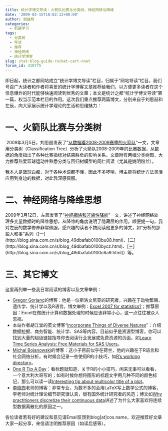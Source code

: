 ```yaml
---
title: 统计学博文导读：火箭队比赛与分类树、神经网络与降维
date: '2009-03-15T18:02:12+00:00'
author: 谢益辉
categories:
  - 机器学习
tags:
  - 分类树
  - 导读
  - 推荐
  - 神经网络
  - 统计学博客
slug: stat-blog-guide-rocket-cart-nnet
forum_id: 418775
---
```


即日起，统计之都网站成立“统计学博文导读”栏目，归属于“网站导读”栏目。我们号召广大读者和作者将喜爱的统计学博客文章推荐给我们，以方便更多读者在这个信息爆炸的时代能够快速阅读到优秀的文章；本文是统计之都“统计学博文导读”第一篇，权当示范本栏目的作用。这次我们重点推荐两篇博文，分别来自于刘思喆和左辰，向大家展示统计学理论的生活和思维魅力：
<!--more-->

# 一、火箭队比赛与分类树

 2009年3月5日，刘思喆发表了“[从数据看2008-2009赛季的火箭队](http://sunbjt.spaces.live.com/blog/cns!C7F9ED721213E4F5!514.entry "http://sunbjt.spaces.live.com/blog/cns!C7F9ED721213E4F5!514.entry")”一文，文章用分类树（Classification Tree）分析了火箭队2008-2009年的比赛数据，从数据的角度指出了各种比赛指标对结果胜负的影响关系。文章附有两幅分类树图，大力推荐热爱篮球运动并熟悉分类与回归树模型的同仁阅读（尤其是姚明粉丝）。

我本人是篮球白痴，对于各种术语都不懂，因此不多啰嗦，博主能将统计方法灵活应用到身边的数据，对此我深感佩服。

# 二、神经网络与降维思想

2009年3月12日，左辰发表了“[神經網絡和非線性降維](http://blog.sina.com.cn/s/blog_49dbafab0100cla3.html "http://blog.sina.com.cn/s/blog_49dbafab0100cla3.html")”一文，讲述了神经网络处理多变量数据时的降维思想，从降维的角度说明了隐藏层的作用。顺便提一句，我对左辰的数学修养非常佩服，感兴趣的读者不妨阅读他更多的博文，如“分析的那些人和事”系列（[一](http://blog.sina.com.cn/s/blog_49dbafab0100bu08.html)、[二](http://blog.sina.com.cn/s/blog_49dbafab0100bycz.html)、[三](http://blog.sina.com.cn/s/blog_49dbafab0100c6a9.html)）等。

# 三、其它博文

这里再列举一些我日常阅读的博客以及文章举例：

* [Gregor Gorjanc](http://ggorjan.blogspot.com/)的博客：他是一位斯洛文尼亚的研究者，兴趣在于动物繁殖、遗传学、统计学以及R语言。博文举例：[Excel 2007 for statistics?](http://ggorjan.blogspot.com/2008/09/excel-2007-for-statistics.html "http://ggorjan.blogspot.com/2008/09/excel-2007-for-statistics.html")；推荐原因：Excel在做统计计算和数据处理的时候应该非常小心，这一点往往被众人忽视。
* 本站作者胡江堂的英文博客“[Incorporate Things of Diverse Natures](http://jiangtanghu.blogspot.com/)”：介绍数据挖掘、商务智能、统计学、SAS等内容，目前似乎是资源型博客，你可以找到大量的超级链接指导你去阅读行业发展或免费资源的页面，如[Learn Time Series Analysis: Free Materials for SAS Users](http://jiangtanghu.blogspot.com/2008/12/learn-time-series-analysis-free.html)。
* [Michal Bojanowski](http://bojan.3e.pl/weblog/index.php)的博客：这小子目前似乎在荷兰，他的兴趣在于R语言和社会网络分析，有时候会记录一些使用R的小技巧，如[R’s working directory](http://bojan.3e.pl/weblog/pivot/entry.php?id=27)。
* [One R Tip A Day](http://onertipaday.blogspot.com/)：看标题就知道，关于R的小小技巧，闲来无事可以看看，一个意大利大哥写的；如有时候你想将图形的标题文字用几种不同的颜色标记，那么可以读一读[Interesting tip about multicolor title of a plot](http://onertipaday.blogspot.com/2009/01/interesting-tip-about-multicolor-title.html)。
* [李晓煦](http://lixiaoxu.lxxm.com/)老师的博客：非常专业，为数不多的会用LaTeX写上数学公式的博客，李老师对统计理论细节研究很认真，很有国外统计研究者的风范；博文如[Why practitioners discretize their continuous data](http://lixiaoxu.lxxm.com/why-practitioners-discretize-their-continous-data/ "Permalink to Why practitioners discretize their continuous data")讲述了为什么大家喜欢将连续型数据离散化的原因之一。

各位读者若有好的建议和意见请Email反馈到blog[at]cos.name，欢迎推荐好文章大家一起分享，来信请注明推荐原因（如读后感等）。
